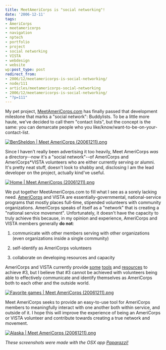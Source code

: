 ```yaml
---
title: MeetAmeriCorps is "social networking"!
date: '2006-12-11'
tags:
- AmeriCorps
- meetamericorps
- navigation
- nptech
- portfolio
- project
- social networking
- VISTA
- webdesign
- website
wp:post_type: post
redirect_from:
- 2006/12/meetamericorps-is-social-networking/
- node/111
- articles/meetamericorps-social-networking
- 2006/12/meetamericorps-is-social-networking/
- "?p=111"
---
```


My pet project, [MeetAmeriCorps.com](http://meetamericorps.com) has finally passed that development milestone that marks a "social network": Buddylists. To be a little more haute, we've decided to call them "contact lists", but the concept is the same: you can demarcate people who you like/know/want-to-be-on-your-contact-list.

[ ![BenSheldon | Meet AmeriCorps (20061211).png](http://static.flickr.com/143/320123089_15562e2e04.jpg) ](http://www.flickr.com/photos/bensheldon/320123089/ "Photo Sharing")

Since I haven't really been advertising it too heavily, Meet AmeriCorps _was_ a directory--now it's a "social network"--of AmeriCorps and AmeriCorps\*VISTA volunteers who are either currently serving or alumni. It's pretty neat stuff, doesn't look to shabby and, disclosing I am the lead developer on the project, actually kind've useful.

[ ![Home | Meet AmeriCorps (20061211).png](http://static.flickr.com/130/320123303_4045ad5747.jpg) ](http://www.flickr.com/photos/bensheldon/320123303/ "Photo Sharing")

We put together MeetAmeriCorps.com to fill what I see as a sorely lacking need. [AmeriCorps](http://americorps.gov) and VISTA are essentially-governmental, national-service programs that mostly places full-time, stipended volunteers with community organizations. AmeriCorps speaks of itself as a "network" that is creating a "national service movement". Unfortunately, it doesn't have the capacity to truly achieve this because, in my opinion and experience, AmeriCorps and VISTA members generally **do not**:

1. communicate with other members serving with other organizations (even organizations inside a single community)

2. self-identify as AmeriCorps volunteers

3. collaborate on developing resources and capacity

AmeriCorps and VISTA currently provide [some](http://vistaolinc.net) [tools](http://nationalserviceresources.org/resources/listservs/index.php) and [resources](http://nationalserviceresources.org) to achieve #3, but I believe that #3 cannot be achieved with volunteers being able to effectively communicate and identify themselves as AmeriCorps both to each other and the outside world.

[ ![Favorite games | Meet AmeriCorps (20061211).png](http://static.flickr.com/126/320123173_872639ae76_m.jpg) ](http://www.flickr.com/photos/bensheldon/320123173/ "Photo Sharing")

Meet AmeriCorps seeks to provide an easy-to-use tool for AmeriCorps members to meaningfully interact with one another both within service, and outside of it. I hope this will improve the experience of being an AmeriCorps or VISTA volunteer and contribute towards creating a true network and movement.

[ ![Alaska | Meet AmeriCorps (20061211).png](http://static.flickr.com/137/320123529_8cc1d8a275.jpg) ](http://www.flickr.com/photos/bensheldon/320123529/ "Photo Sharing")

_These screenshots were made with the OSX app [Paparazzi!](http://www.derailer.org/paparazzi/)_
